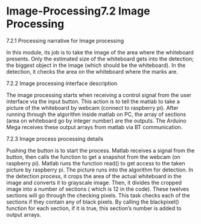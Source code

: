 # Image-Processing7.2 Image Processing


7.2.1 Processing narrative for Image processing

  In this module, its job is to take the image of the area where the whiteboard presents.
  Only the estimated size of the whiteboard gets into the detection; 
  the biggest object in the image (which should be the whiteboard). 
  In the detection, it checks the area on the whiteboard where the marks are.

7.2.2 Image processing interface description 

The image processing starts when receiving a control signal from the user interface via the input button. 
This action is to tell the matlab to take a picture of the whiteboard by webcam (connect to raspberry pi). 
After running through the algorithm inside matlab on PC, the array of sections (area on whiteboard go by integer number) 
are the outputs. The Arduino Mega receives these output arrays from matlab via BT communication. 

7.2.3 Image process processing details

  Pushing the button is to start the process.
  Matlab receives a signal from the button, then calls the function to get a snapshot from the webcam (on raspberry pi).
  Matlab runs the function read() to get access to the taken picture by raspberry pi. 
  The picture runs into the algorithm for detection. 
  In the detection process, it crops the area of the actual whiteboard in the image and converts it to grayscale image. 
  Then, it divides the cropped image into a number of sections ( which is 12 in the code).
  These twelves sections will go through the checking pixels. 
  This task checks each of the sections if they contain any of black pixels. 
  By calling the blackpixel() function for each section, if it is true, this section’s number is added to output arrays.
